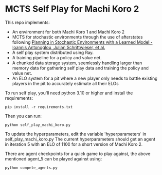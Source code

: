 # MCTS Self Play for Machi Koro 2

This repo implements:
- An environment for both Machi Koro 1 and Machi Koro 2
- MCTS for stochastic environments through the use of afterstates following [Planning in Stochastic Environments with a Learned Model - Ioannis Antonoglou, Julian Schrittwieser, et al.](https://openreview.net/forum?id=X6D9bAHhBQ1)
- A self play system distributed using Ray.
- A training pipeline for a policy and value net.
- A chunked data storage system, seemlessly handling larger than memory data for gathering self play data and training the policy and value net.
- An ELO system for a pit where a new player only needs to battle existing players in the pit to accurately estimate all their ELOs

To run self play, you'll need python 3.10 or higher and install the requirements:
```
pip install -r requirements.txt
```

Then you can run:
```
python self_play_machi_koro.py
```

To update the hyperparameters, edit the variable 'hyperparameters' in self_play_machi_koro.py
The current hyperparameters should get an agent in iteration 5 with an ELO of 1100 for a short version of Machi Koro 2. 


There are agent checkpoints for a quick game to play against, the above mentioned agent_5 can be played against using:
```
python compete_agents.py
```